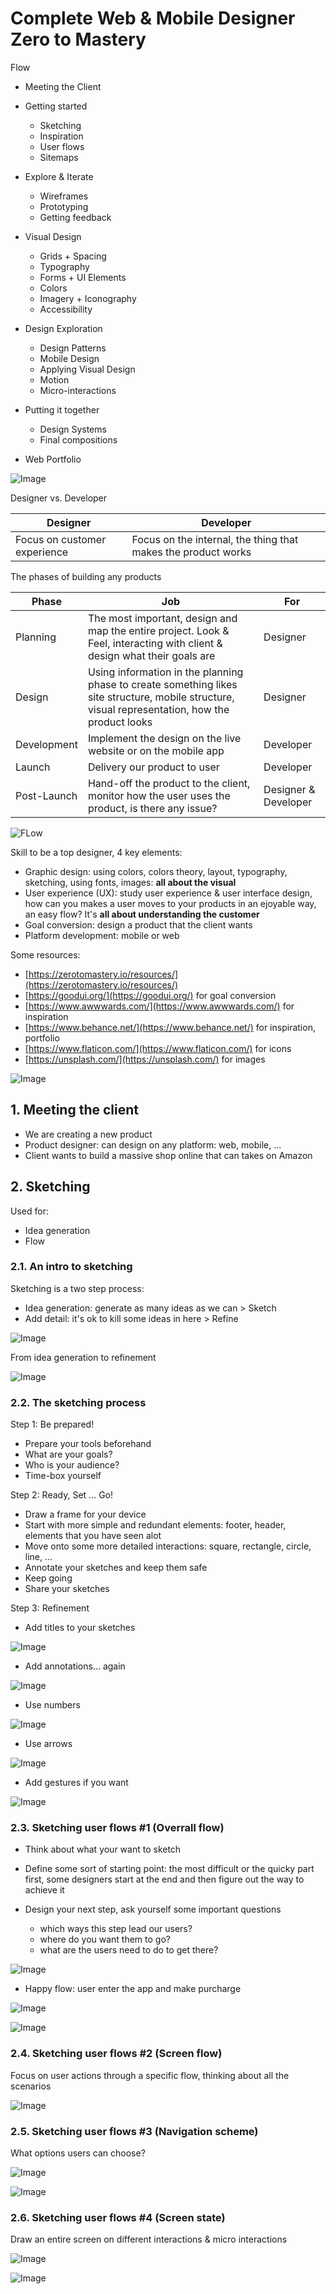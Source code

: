 # Complete Web & Mobile Designer Zero to Mastery

Flow

- Meeting the Client
- Getting started

  - Sketching
  - Inspiration
  - User flows
  - Sitemaps

- Explore & Iterate

  - Wireframes
  - Prototyping
  - Getting feedback

- Visual Design

  - Grids + Spacing
  - Typography
  - Forms + UI Elements
  - Colors
  - Imagery + Iconography
  - Accessibility

- Design Exploration

  - Design Patterns
  - Mobile Design
  - Applying Visual Design
  - Motion
  - Micro-interactions

- Putting it together

  - Design Systems
  - Final compositions

- Web Portfolio

![Image](./assets/intro.png)

Designer vs. Developer

| Designer                     | Developer                                                     |
| ---------------------------- | ------------------------------------------------------------- |
| Focus on customer experience | Focus on the internal, the thing that makes the product works |

The phases of building any products

| Phase       | Job                                                                                                                                              | For                  |
| ----------- | ------------------------------------------------------------------------------------------------------------------------------------------------ | -------------------- |
| Planning    | The most important, design and map the entire project. Look & Feel, interacting with client & design what their goals are                        | Designer             |
| Design      | Using information in the planning phase to create something likes site structure, mobile structure, visual representation, how the product looks | Designer             |
| Development | Implement the design on the live website or on the mobile app                                                                                    | Developer            |
| Launch      | Delivery our product to user                                                                                                                     | Developer            |
| Post-Launch | Hand-off the product to the client, monitor how the user uses the product, is there any issue?                                                   | Designer & Developer |

![FLow](assets/flow.png)

Skill to be a top designer, 4 key elements:

- Graphic design: using colors, colors theory, layout, typography, sketching, using fonts, images: **all about the visual**
- User experience (UX): study user experience & user interface design, how can you makes a user moves to your products in an ejoyable way, an easy flow? It's **all about understanding the customer**
- Goal conversion: design a product that the client wants
- Platform development: mobile or web

Some resources:

- [https://zerotomastery.io/resources/](https://zerotomastery.io/resources/)
- [https://goodui.org/](https://goodui.org/) for goal conversion
- [https://www.awwwards.com/](https://www.awwwards.com/) for inspiration
- [https://www.behance.net/](https://www.behance.net/) for inspiration, portfolio
- [https://www.flaticon.com/](https://www.flaticon.com/) for icons
- [https://unsplash.com/](https://unsplash.com/) for images

![Image](assets/topdesigner.png)

## 1. Meeting the client

- We are creating a new product
- Product designer: can design on any platform: web, mobile, ...
- Client wants to build a massive shop online that can takes on Amazon

## 2. Sketching

Used for:

- Idea generation
- Flow

### 2.1. An intro to sketching

Sketching is a two step process:

- Idea generation: generate as many ideas as we can > Sketch
- Add detail: it's ok to kill some ideas in here > Refine

![Image](assets/sketching.png)

From idea generation to refinement

![Image](assets/fromideatorefinement.png)

### 2.2. The sketching process

Step 1: Be prepared!

- Prepare your tools beforehand
- What are your goals?
- Who is your audience?
- Time-box yourself

Step 2: Ready, Set ... Go!

- Draw a frame for your device
- Start with more simple and redundant elements: footer, header, elements that you have seen alot
- Move onto some more detailed interactions: square, rectangle, circle, line, ...
- Annotate your sketches and keep them safe
- Keep going
- Share your sketches

Step 3: Refinement

- Add titles to your sketches

![Image](assets/addtitletosketches.png)

- Add annotations... again

![Image](assets/addannotation.png)

- Use numbers

![Image](assets/usenumbers.png)

- Use arrows

![Image](assets/addarrows.png)

- Add gestures if you want

![Image](assets/addgesture.png)

### 2.3. Sketching user flows #1 (Overrall flow)

- Think about what your want to sketch
- Define some sort of starting point: the most difficult or the quicky part first, some designers
  start at the end and then figure out the way to achieve it
- Design your next step, ask yourself some important questions

  - which ways this step lead our users?
  - where do you want them to go?
  - what are the users need to do to get there?

![Image](assets/atob.png)

- Happy flow: user enter the app and make purcharge

![Image](assets/simpleflow.png)

![Image](assets/flow1.png)

### 2.4. Sketching user flows #2 (Screen flow)

Focus on user actions through a specific flow, thinking about all the scenarios

![Image](assets/screenflow.png)

### 2.5. Sketching user flows #3 (Navigation scheme)

What options users can choose?

![Image](assets/navigation.png)

![Image](assets/navigation1.png)

### 2.6. Sketching user flows #4 (Screen state)

Draw an entire screen on different interactions & micro interactions

![Image](assets/screenstate.png)

![Image](assets/screenstate1.png)
